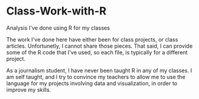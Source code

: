 # Class-Work-with-R
Analysis I've done using R for my classes

The work I've done here have either been for class projects, or class articles. Unfortunetly, I cannot share those pieces. 
That said, I can provide some of the R code that I've used, so each file, is typically for a different project. 

As a journalism student, I have never been taught R in any of my classes. I am self taught, and I try to convince my teachers to allow me to use the language for my projects involving data and visualization, in order to improve my skills.


